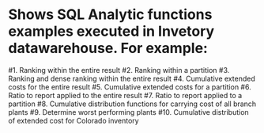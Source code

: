 # Shows SQL Analytic functions examples executed in Invetory datawarehouse. For example:
#1. Ranking within the entire result
#2. Ranking within a partition
#3. Ranking and dense ranking within the entire result
#4. Cumulative extended costs for the entire result
#5. Cumulative extended costs for a partition
#6. Ratio to report applied to the entire result
#7. Ratio to report applied to a partition
#8. Cumulative distribution functions for carrying cost of all branch plants
#9. Determine worst performing plants
#10. Cumulative distribution of extended cost for Colorado inventory
